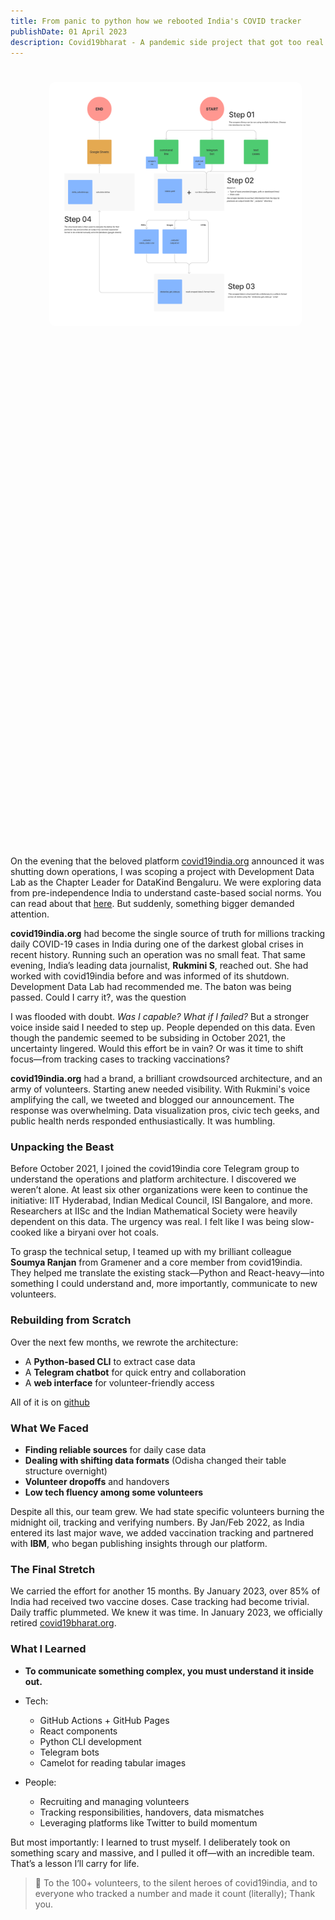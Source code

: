 ```yaml
---
title: From panic to python how we rebooted India's COVID tracker
publishDate: 01 April 2023
description: Covid19bharat - A pandemic side project that got too real
---
```


<ul class="collage">
  <li><img src="../../../assets/reflections/covid19bharat-architecture.png" alt="covid19bharat scraper architecture" loading="lazy"></li>
</ul>

On the evening that the beloved platform [covid19india.org](https://www.covid19india.org) announced it was shutting down operations, I was scoping a project with Development Data Lab as the Chapter Leader for DataKind Bengaluru. We were exploring data from pre-independence India to understand caste-based social norms. You can read about that [here](https://medium.com/datakind-bangalore/bye-bye-covid19bharat-org-6178f3194a25). But suddenly, something bigger demanded attention.

**covid19india.org** had become the single source of truth for millions tracking daily COVID-19 cases in India during one of the darkest global crises in recent history. Running such an operation was no small feat. That same evening, India’s leading data journalist, **Rukmini S**, reached out. She had worked with covid19india before and was informed of its shutdown. Development Data Lab had recommended me. The baton was being passed. Could I carry it?, was the question

I was flooded with doubt. *Was I capable? What if I failed?* But a stronger voice inside said I needed to step up. People depended on this data. Even though the pandemic seemed to be subsiding in October 2021, the uncertainty lingered. Would this effort be in vain? Or was it time to shift focus—from tracking cases to tracking vaccinations?

**covid19india.org** had a brand, a brilliant crowdsourced architecture, and an army of volunteers. Starting anew needed visibility. With Rukmini's voice amplifying the call, we tweeted and blogged our announcement. The response was overwhelming. Data visualization pros, civic tech geeks, and public health nerds responded enthusiastically. It was humbling.

### Unpacking the Beast

Before October 2021, I joined the covid19india core Telegram group to understand the operations and platform architecture. I discovered we weren’t alone. At least six other organizations were keen to continue the initiative: IIT Hyderabad, Indian Medical Council, ISI Bangalore, and more. Researchers at IISc and the Indian Mathematical Society were heavily dependent on this data. The urgency was real. I felt like I was being slow-cooked like a biryani over hot coals.

To grasp the technical setup, I teamed up with my brilliant colleague **Soumya Ranjan** from Gramener and a core member from covid19india. They helped me translate the existing stack—Python and React-heavy—into something I could understand and, more importantly, communicate to new volunteers.

### Rebuilding from Scratch

Over the next few months, we rewrote the architecture:

* A **Python-based CLI** to extract case data
* A **Telegram chatbot** for quick entry and collaboration
* A **web interface** for volunteer-friendly access

All of it is on [github](https://github.com/DataKind-BLR/covid19bharat_scrapers)

### What We Faced

* **Finding reliable sources** for daily case data
* **Dealing with shifting data formats** (Odisha changed their table structure overnight)
* **Volunteer dropoffs** and handovers
* **Low tech fluency among some volunteers**

Despite all this, our team grew. We had state specific volunteers burning the midnight oil, tracking and verifying numbers. By Jan/Feb 2022, as India entered its last major wave, we added vaccination tracking and partnered with **IBM**, who began publishing insights through our platform.

### The Final Stretch

We carried the effort for another 15 months. By January 2023, over 85% of India had received two vaccine doses. Case tracking had become trivial. Daily traffic plummeted. We knew it was time. In January 2023, we officially retired [covid19bharat.org](https://medium.com/datakind-bangalore/bye-bye-covid19bharat-org-6178f3194a25).

### What I Learned

* **To communicate something complex, you must understand it inside out.**

* Tech:

  * GitHub Actions + GitHub Pages
  * React components
  * Python CLI development
  * Telegram bots
  * Camelot for reading tabular images

* People:

  * Recruiting and managing volunteers
  * Tracking responsibilities, handovers, data mismatches
  * Leveraging platforms like Twitter to build momentum

But most importantly: I learned to trust myself. I deliberately took on something scary and massive, and I pulled it off—with an incredible team. That’s a lesson I’ll carry for life.

> 🙏 To the 100+ volunteers, to the silent heroes of covid19india, and to everyone who tracked a number and made it count (literally); Thank you.


<style>
  ul.collage {
    list-style: none;
    display: flex;
    flex-wrap: wrap;
    margin: 2vmin;
  }

    .collage > li {
      height: 40vh;
      flex-grow: 1;
      margin: 2vmin;
    }

  .collage > li:last-child {
    flex-grow: 10;
  }

  .collage img,
  .collage video {
    max-height: 100%;
    min-width: 100%;
    object-fit: cover;
    vertical-align: bottom;
    border-radius: 1vmin;
  }

  @media (max-aspect-ratio: 1/1) {
    .collage > li { height: 30vh; }
  }

  @media (max-height: 480px) {
    .collage > li {
      height: 80vh;
    }
  }

  // Smaller screens in portrait

  @media (max-aspect-ratio: 1/1) and (max-width: 480px) {
    ul.collage {
      flex-direction: row;
    }

    .collage > li {
      height: auto;
      width: 100%;
    }
    .collage img,
    .collage video {
      width: 100%;
      max-height: 75vh;
      min-width: 0;
    }
  }
</style>